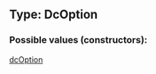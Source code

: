 ## Type: DcOption  

### Possible values (constructors):

[dcOption](../constructors/dcOption.md)  

